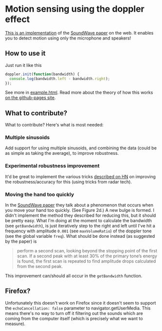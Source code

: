 # Motion sensing using the doppler effect
[This is an implementation](http://danielrapp.github.io/doppler/) of the [SoundWave paper](http://research.microsoft.com/en-us/um/redmond/groups/cue/publications/guptasoundwavechi2012.pdf)
on the web. It enables you to detect motion using only the microphone and speakers!

## How to use it
Just run it like this
```javascript
doppler.init(function(bandwidth) {
  console.log(bandwidth.left - bandwidth.right);
});
```
See more in [example.html](example.html). Read more about the theory of how this works [on the github-pages site](http://danielrapp.github.io/doppler/).

## What to contribute?
What to contribute?
Here's what is most needed:

### Multiple sinusoids
Add support for using multiple sinusoids, and combining the data (could be as simple as taking the average), to improve robustness.

### Experimental robustness improvement
It'd be great to implement the various tricks [described on HN](https://news.ycombinator.com/item?id=9180380) on improving the robustness/accuracy for this (using tricks from radar tech).

### Moving the hand too quickly
In the [SoundWave paper](http://research.microsoft.com/en-us/um/redmond/groups/cue/publications/guptasoundwavechi2012.pdf) they talk about a phenomenon that occurs when you move your hand too quickly. (See Figure 2d.) A new bulge is formed. I didn't implement the method they described for reducing this, but it should be pretty easy. What I'm doing at the moment to calculate the bandwidth (see `getBandwidth`), is just iteratively step to the right and left until I've hit a frequency with amplitude `0.001` (see `maxVolumeRatio`) of the doppler tone (see the global variable `freq`). What should be done instead (as suggested by the paper) is

> perform a second scan, looking beyond the stopping point
> of the first scan. If a second peak with at least 30% of the
> primary tone’s energy is found, the first scan is repeated to
> find amplitude drops calculated from the second peak.

This improvement can/should all occur in the `getBandwidth` function.

## Firefox?
Unfortunately this doesn't work on Firefox since it doesn't seem to support the `echoCancellation: false` parameter to navigator.getUserMedia. This means there's no way to turn off it filtering out the sounds which are coming from the computer itself (which is precisely what we want to measure).
